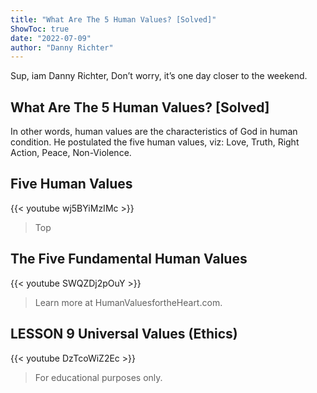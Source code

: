 ```yaml
---
title: "What Are The 5 Human Values? [Solved]"
ShowToc: true 
date: "2022-07-09"
author: "Danny Richter" 
---
```


Sup, iam Danny Richter, Don’t worry, it’s one day closer to the weekend.
## What Are The 5 Human Values? [Solved]
In other words, human values are the characteristics of God in human condition. He postulated the five human values, viz: Love, Truth, Right Action, Peace, Non-Violence.

## Five Human Values
{{< youtube wj5BYiMzIMc >}}
>Top 

## The Five Fundamental Human Values
{{< youtube SWQZDj2pOuY >}}
>Learn more at HumanValuesfortheHeart.com.

## LESSON 9  Universal Values (Ethics)
{{< youtube DzTcoWiZ2Ec >}}
>For educational purposes only.

